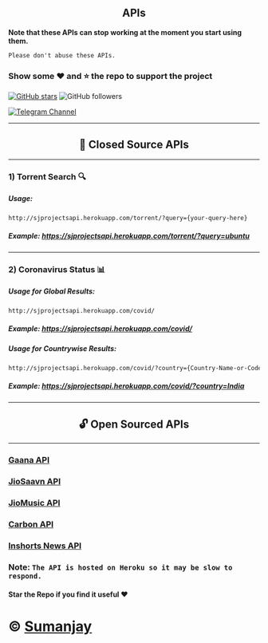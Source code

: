## <center>APIs</center>
**Note that these APIs can stop working at the moment you start using them.**

``Please don't abuse these APIs.``
### Show some :heart: and :star: the repo to support the project

[![GitHub stars](https://img.shields.io/github/stars/cyberboysumanjay/apis.svg?style=social&label=Star)](https://github.com/cyberboysumanjay/APIs) ![GitHub followers](https://img.shields.io/github/followers/cyberboysumanjay.svg?style=social&label=Follow)

[![Telegram Channel](https://img.shields.io/badge/Telegram-Channel-orange)](https://t.me/sjprojects)

---
## <center>:closed_lock_with_key: **Closed Source APIs**</center>
---
### **1) Torrent Search** :mag:
##### Usage:  

```sh
http://sjprojectsapi.herokuapp.com/torrent/?query={your-query-here}
```
##### **Example:** https://sjprojectsapi.herokuapp.com/torrent/?query=ubuntu

---
### **2) Coronavirus Status** :bar_chart:
##### Usage for Global Results:  

```sh
http://sjprojectsapi.herokuapp.com/covid/
```
##### **Example:** https://sjprojectsapi.herokuapp.com/covid/
##### Usage for Countrywise Results:  

```sh
http://sjprojectsapi.herokuapp.com/covid/?country={Country-Name-or-Code-Here}
```

##### **Example:** https://sjprojectsapi.herokuapp.com/covid/?country=India
---

## <center>:unlock: Open Sourced APIs</center>
---
### [Gaana API](https://github.com/cyberboysumanjay/GaanaAPI)
### [JioSaavn API](https://github.com/cyberboysumanjay/JioSaavnAPI)
### [JioMusic API](https://github.com/cyberboysumanjay/JioMusicAPI)
### [Carbon API](https://github.com/cyberboysumanjay/Carbon-API)
### [Inshorts News API](https://github.com/cyberboysumanjay/Inshorts-News-API)



### **Note:** ```The API is hosted on Heroku so it may be slow to respond.```


#### Star the Repo if you find it useful :heart:
# © [Sumanjay](https://cyberboysumanjay.github.io)
